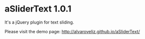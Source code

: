 # aSliderText 1.0.1
It's a jQuery plugin for text sliding.

Please visit the demo page: http://alvaroveliz.github.io/aSliderText/